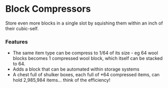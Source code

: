 # Block Compressors <!--$headerTitle--><!--$pmc:delete-->

Store even more blocks in a single slot by squishing them within an inch of their cubic-self.<!--$pmc:headerSize-->

### Features
- The same item type can be compress to 1/64 of its size - eg 64 wool blocks becomes 1 compressed wool block, which itself can be stacked to 64.
- Adds a block that can be automated within storage systems 
- A chest full of shulker boxes, each full of *64 compressed items, can hold 2,985,984 items... think of the efficiency!
